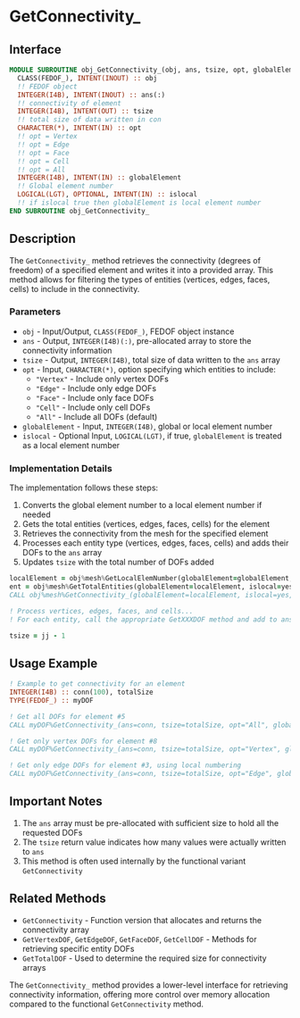 # GetConnectivity_

## Interface

```fortran
MODULE SUBROUTINE obj_GetConnectivity_(obj, ans, tsize, opt, globalElement, islocal)
  CLASS(FEDOF_), INTENT(INOUT) :: obj
  !! FEDOF object
  INTEGER(I4B), INTENT(INOUT) :: ans(:)
  !! connectivity of element
  INTEGER(I4B), INTENT(OUT) :: tsize
  !! total size of data written in con
  CHARACTER(*), INTENT(IN) :: opt
  !! opt = Vertex
  !! opt = Edge
  !! opt = Face
  !! opt = Cell
  !! opt = All
  INTEGER(I4B), INTENT(IN) :: globalElement
  !! Global element number
  LOGICAL(LGT), OPTIONAL, INTENT(IN) :: islocal
  !! if islocal true then globalElement is local element number
END SUBROUTINE obj_GetConnectivity_
```

## Description

The `GetConnectivity_` method retrieves the connectivity (degrees of freedom) of a specified element and writes it into a provided array. This method allows for filtering the types of entities (vertices, edges, faces, cells) to include in the connectivity.

### Parameters

- `obj` - Input/Output, `CLASS(FEDOF_)`, FEDOF object instance
- `ans` - Output, `INTEGER(I4B)(:)`, pre-allocated array to store the connectivity information
- `tsize` - Output, `INTEGER(I4B)`, total size of data written to the `ans` array
- `opt` - Input, `CHARACTER(*)`, option specifying which entities to include:
  - `"Vertex"` - Include only vertex DOFs
  - `"Edge"` - Include only edge DOFs
  - `"Face"` - Include only face DOFs
  - `"Cell"` - Include only cell DOFs
  - `"All"` - Include all DOFs (default)
- `globalElement` - Input, `INTEGER(I4B)`, global or local element number
- `islocal` - Optional Input, `LOGICAL(LGT)`, if true, `globalElement` is treated as a local element number

### Implementation Details

The implementation follows these steps:

1. Converts the global element number to a local element number if needed
2. Gets the total entities (vertices, edges, faces, cells) for the element
3. Retrieves the connectivity from the mesh for the specified element
4. Processes each entity type (vertices, edges, faces, cells) and adds their DOFs to the `ans` array
5. Updates `tsize` with the total number of DOFs added

```fortran
localElement = obj%mesh%GetLocalElemNumber(globalElement=globalElement, islocal=islocal)
ent = obj%mesh%GetTotalEntities(globalElement=localElement, islocal=yes)
CALL obj%mesh%GetConnectivity_(globalElement=localElement, islocal=yes, opt=opt, tsize=jj, ans=temp)

! Process vertices, edges, faces, and cells...
! For each entity, call the appropriate GetXXXDOF method and add to ans array

tsize = jj - 1
```

## Usage Example

```fortran
! Example to get connectivity for an element
INTEGER(I4B) :: conn(100), totalSize
TYPE(FEDOF_) :: myDOF

! Get all DOFs for element #5
CALL myDOF%GetConnectivity_(ans=conn, tsize=totalSize, opt="All", globalElement=5)

! Get only vertex DOFs for element #8
CALL myDOF%GetConnectivity_(ans=conn, tsize=totalSize, opt="Vertex", globalElement=8)

! Get only edge DOFs for element #3, using local numbering
CALL myDOF%GetConnectivity_(ans=conn, tsize=totalSize, opt="Edge", globalElement=3, islocal=.TRUE.)
```

## Important Notes

1. The `ans` array must be pre-allocated with sufficient size to hold all the requested DOFs
2. The `tsize` return value indicates how many values were actually written to `ans`
3. This method is often used internally by the functional variant `GetConnectivity`

## Related Methods

- `GetConnectivity` - Function version that allocates and returns the connectivity array
- `GetVertexDOF`, `GetEdgeDOF`, `GetFaceDOF`, `GetCellDOF` - Methods for retrieving specific entity DOFs
- `GetTotalDOF` - Used to determine the required size for connectivity arrays

The `GetConnectivity_` method provides a lower-level interface for retrieving connectivity information, offering more control over memory allocation compared to the functional `GetConnectivity` method.
